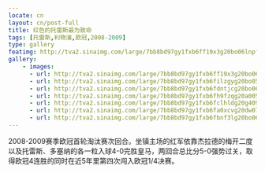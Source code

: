 ```yaml
---
locate: cn
layout: cn/post-full
title: 红色的托雷斯最为致命
tags: [托雷斯,利物浦,欧冠,2008-2009]
type: gallery
featimg: http://tva2.sinaimg.com/large/7bb8bd97gy1fxb6ff19x3g20bo06lnpf.gif
gallery:
    - images:
      - url: http://tva2.sinaimg.com/large/7bb8bd97gy1fxb6ff19x3g20bo06lnpf.gif
      - url: http://tva2.sinaimg.com/large/7bb8bd97gy1fxb6filzgyg20bo05o4qs.gif
      - url: http://tva2.sinaimg.com/large/7bb8bd97gy1fxb6fdntjcg20bo06kkjn.gif
      - url: http://tva2.sinaimg.com/large/7bb8bd97gy1fxb6fh9fzqg20a005mb2b.gif
      - url: http://tva2.sinaimg.com/large/7bb8bd97gy1fxb6fclhldg20g4093e83.gif
      - url: http://tva2.sinaimg.com/large/7bb8bd97gy1fxb6fa0xcvg20dw07rqv7.gif
      - url: http://tva2.sinaimg.com/large/7bb8bd97gy1fxb6fbnf3lg20bo06bb2b.gif
---
```


2008-2009赛季欧冠首轮淘汰赛次回合。坐镇主场的红军依靠杰拉德的梅开二度以及托雷斯、多塞纳的各一粒入球4-0完胜皇马，两回合总比分5-0强势过关，取得欧冠4连胜的同时在近5年里第四次闯入欧冠1/4决赛。